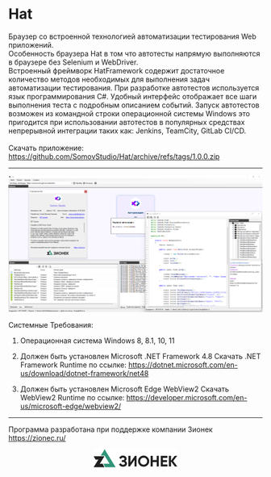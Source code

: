 # Hat
Браузер со встроенной технологией автоматизации тестирования Web приложений.
<br>
Особенность браузера Hat в том что автотесты напрямую выполняются в браузере без Selenium и WebDriver.
<br>
Встроенный фреймворк HatFramework содержит достаточное количество методов необходимых для выполнения задач автоматизации тестирования.
При разработке автотестов используется язык программирования C#.
Удобный интерфейс отображает все шаги выполнения теста с подробным описанием событий.
Запуск автотестов возможен из командной строки операционной системы Windows
это пригодится при использовании автотестов в популярных средствах непрерывной интеграции таких как: Jenkins, TeamCity, GitLab CI/CD.
<br>
<br>
Скачать приложение: https://github.com/SomovStudio/Hat/archive/refs/tags/1.0.0.zip
<hr>

<p align="center">
  <img src="https://github.com/SomovStudio/Hat/blob/main/Img/screenshots/Screenshot_2.png">
</p>

Системные Требования:
1) Операционная система Windows 8, 8.1, 10, 11

2) Должен быть установлен Microsoft .NET Framework 4.8
Скачать .NET Framework Runtime по ссылке: https://dotnet.microsoft.com/en-us/download/dotnet-framework/net48

3) Должен быть установлен Microsoft Edge WebView2
Скачать WebView2 Runtime по ссылке: https://developer.microsoft.com/en-us/microsoft-edge/webview2/

<hr>

Программа разработана при поддержке компании Зионек https://zionec.ru/

<p align="center">
  <img src="https://github.com/SomovStudio/Hat/blob/main/Img/partners/zionec.png">
</p>